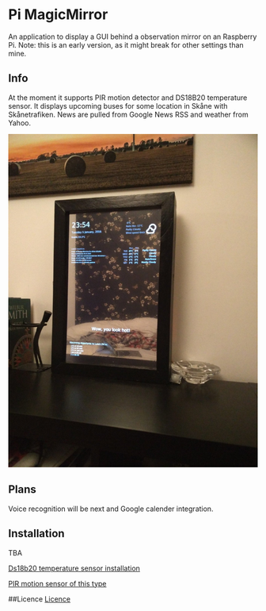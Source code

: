 Pi MagicMirror
=======
An application to display a GUI behind a observation mirror on an Raspberry Pi. Note: this is an early version, as it might break for other settings than mine.

## Info
At the moment it supports PIR motion detector and DS18B20 temperature sensor.
It displays upcoming buses for some location in Skåne with Skånetrafiken. 
News are pulled from Google News RSS and weather from Yahoo.

![Mirror](pics/mirror.jpg)


## Plans
Voice recognition will be next and Google calender integration.

## Installation
TBA

[Ds18b20 temperature sensor installation](https://learn.adafruit.com/adafruits-raspberry-pi-lesson-11-ds18b20-temperature-sensing/hardware)

[PIR motion sensor of this type](https://learn.adafruit.com/pir-passive-infrared-proximity-motion-sensor)

##Licence
[Licence](http://www.apache.org/licenses/LICENSE-2.0)